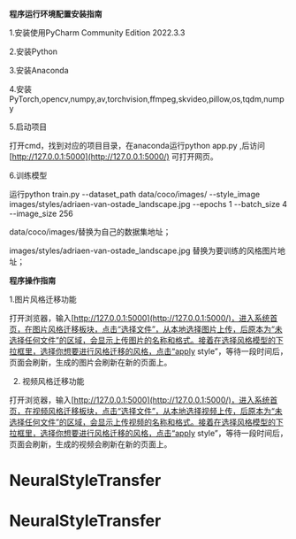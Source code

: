 **程序运行环境配置安装指南** 

1.安装使用PyCharm Community Edition 2022.3.3 

2.安装Python 

3.安装Anaconda 

4.安装PyTorch,opencv,numpy,av,torchvision,ffmpeg,skvideo,pillow,os,tqdm,numpy

5.启动项目 

打开cmd，找到对应的项目目录，在anaconda运行python app.py ,后访问 [http://127.0.0.1:5000](http://127.0.0.1:5000/) 可打开网页。 

6.训练模型

运行python train.py  --dataset_path data/coco/images/ --style_image images/styles/adriaen-van-ostade_landscape.jpg --epochs 1 --batch_size 4 --image_size 256

data/coco/images/替换为自己的数据集地址；

images/styles/adriaen-van-ostade_landscape.jpg 替换为要训练的风格图片地址；



**程序操作指南** 

1.图片风格迁移功能 

打开浏览器，输入[http://127.0.0.1:5000](http://127.0.0.1:5000/)，进入系统首页，在图片风格迁移板块，点击“选择文件”，从本地选择图片上传，后原本为“未选择任何文件”的区域，会显示上传图片的名称和格式。接着在选择风格模型的下拉框里，选择你想要进行风格迁移的风格，点击“apply style”，等待一段时间后，页面会刷新，生成的图片会刷新在新的页面上。 

 

2. 视频风格迁移功能 

打开浏览器，输入[http://127.0.0.1:5000](http://127.0.0.1:5000/)，进入系统首页，在视频风格迁移板块，点击“选择文件”，从本地选择视频上传，后原本为“未选择任何文件”的区域，会显示上传视频的名称和格式。接着在选择风格模型的下拉框里，选择你想要进行风格迁移的风格，点击“apply style”，等待一段时间后，页面会刷新，生成的视频会刷新在新的页面上。 

 

# NeuralStyleTransfer
# NeuralStyleTransfer
